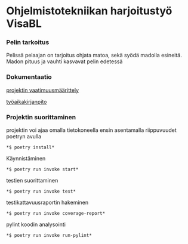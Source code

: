 # Ohjelmistotekniikan harjoitustyö VisaBL 

### Pelin tarkoitus

Pelissä pelaajan on tarjoitus ohjata matoa, sekä syödä madolla esineitä. Madon pituus ja vauhti kasvavat pelin edetessä

### Dokumentaatio
[projektin vaatimuusmäärittely](https://github.com/VisaBL/ot-harjoitustyo/blob/master/laskarit/viikko2/Vaatimusmaarittely.md)

[työaikakirjanpito](https://github.com/VisaBL/ot-harjoitustyo/blob/master/projekti/tyoaikakirjanpito.md)

### Projektin suorittaminen 

projektin voi ajaa omalla tietokoneella ensin asentamalla riippuvuudet poetryn avulla 

	*$ poetry install*
	
Käynnistäminen 

	*$ poetry run invoke start*
	
testien suorittaminen

	*$ poetry run invoke test*
	
testikattavuusraportin hakeminen

	*$ poetry run invoke coverage-report*
	
pylint koodin analysointi

	*$ poetry run invoke run-pylint* 


